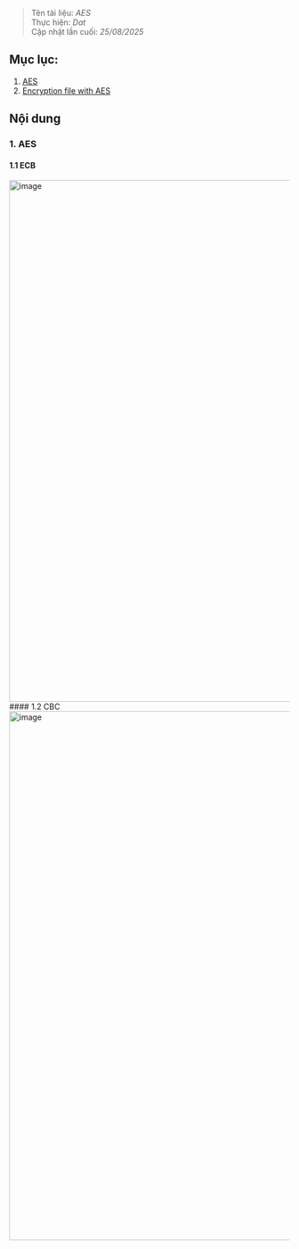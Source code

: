 > Tên tài liệu: _AES_  
> Thực hiện: _Dat_  
> Cập nhật lần cuối: _25/08/2025_
## Mục lục:
1. [AES](#a)
2. [Encryption file with AES](#b)

## Nội dung
<a name="a"></a>
### 1. AES
#### 1.1 ECB
<img width="975" height="937" alt="image" src="https://github.com/user-attachments/assets/33a328fc-cec1-4ffb-8ba2-bdcd56d44238" />
#### 1.2 CBC
<img width="975" height="950" alt="image" src="https://github.com/user-attachments/assets/09ba353e-3bfc-4545-bc0a-1a4414d39346" />
